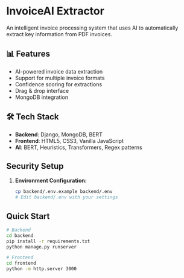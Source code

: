 # InvoiceAI Extractor

An intelligent invoice processing system that uses AI to automatically extract key information from PDF invoices.

## 📊 Features
- AI-powered invoice data extraction
- Support for multiple invoice formats
- Confidence scoring for extractions
- Drag & drop interface
- MongoDB integration

## 🛠️ Tech Stack
- **Backend**: Django, MongoDB, BERT
- **Frontend**: HTML5, CSS3, Vanilla JavaScript
- **AI**: BERT, Heuristics, Transformers, Regex patterns
  
## Security Setup

1. **Environment Configuration:**
   ```bash
   cp backend/.env.example backend/.env
   # Edit backend/.env with your settings

## Quick Start
```bash
# Backend
cd backend
pip install -r requirements.txt
python manage.py runserver

# Frontend  
cd frontend
python -m http.server 3000
